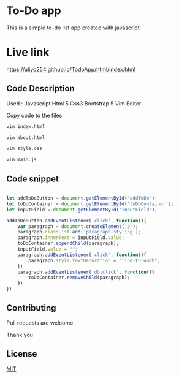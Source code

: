 # To-Do app

This is a simple to-do list app created with javascript

# Live link

https://aliyo254.github.io/TodoApp/html/index.html

## Code Description

Used :
Javascript
Html 5
Css3
Bootstrap 5
Vim Editor

Copy code to the files

```bash
vim index.html
```
```bash
vim about.html
```
```bash
vim style.css
```
```bash
vim main.js
```

## Code snippet

```javascript

let addToDoButton = document.getElementById('addToDo');
let toDoContainer = document.getElementById('toDoContainer');
let inputField = document.getElementById('inputField');

addToDoButton.addEventListener('click', function(){
    var paragraph = document.createElement('p');
    paragraph.classList.add('paragraph-styling');
    paragraph.innerText = inputField.value;
    toDoContainer.appendChild(paragraph);
    inputField.value = "";
    paragraph.addEventListener('click', function(){
        paragraph.style.textDecoration = "line-through";
    })
    paragraph.addEventListener('dblclick', function(){
        toDoContainer.removeChild(paragraph);
    })
})
```

## Contributing
Pull requests are welcome.

Thank you

## License
[MIT](https://choosealicense.com/licenses/mit/)
